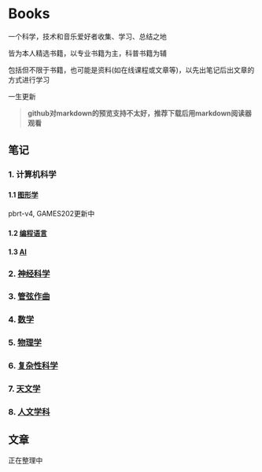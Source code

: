 # Books

一个科学，技术和音乐爱好者收集、学习、总结之地

皆为本人精选书籍，以专业书籍为主，科普书籍为辅

包括但不限于书籍，也可能是资料(如在线课程或文章等)，以先出笔记后出文章的方式进行学习

一生更新

> **github对markdown的预览支持不太好，推荐下载后用markdown阅读器观看**

## 笔记

### 1. 计算机科学

#### 1.1 [图形学](ComputerScience/graphics/readme.md)

pbrt-v4, GAMES202更新中

#### 1.2 [编程语言](ComputerScience/ProgrammingLanguage/readme.md)

#### 1.3 [AI](ComputerScience/AI/readme.md)

### 2. [神经科学](NeuroScience/readme.md)

### 3. [管弦作曲](OrchestralComposition/readme.md)

### 4. [数学](Math/readme.md)

### 5. [物理学](physics/readme.md)

### 6. [复杂性科学](Complexity/readme.md)

### 7. [天文学](Astronomy/readme.md)

### 8. [人文学科](Humanities/readme.md)

## 文章

正在整理中
